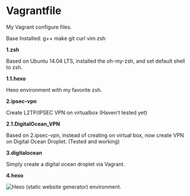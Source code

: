 # Vagrantfile

My Vagrant configure files.

Base Installed: g++ make git curl vim zsh

**1.zsh**

Based on Ubuntu 14.04 LTS, installed the oh-my-zsh, and set default shell to zsh.

**1.1.hexo**

Hexo environment with my favorite zsh.

**2.ipsec-vpn**

Create L2TP/IPSEC VPN on virtualbox (Haven't tested yet)

**2.1.DigitalOcean_VPN**

Based on 2.ipsec-vpn, instead of creating on virtual box, now create VPN on Digital Ocean Droplet. (Tested and working)

**3.digitalocean**

Simply create a digital ocean droplet via Vagrant.

**4.hexo**

![Hexo](http://hexo.io) (static website generator) environment.
